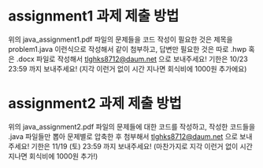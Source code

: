 # assignment1 과제 제출 방법
위의 java_assignment1.pdf 파일의 문제들을 코드 작성이 필요한 것은 제목을 problem1.java 이런식으로 작성해서 같이 첨부하고, 답변만 필요한 것은 따로 .hwp 혹은 .docx 파일로 작성해서
tlghks8712@daum.net 으로 보내주세요! 기한은 10/23 23:59 까지 보내주세요! (지각 이런거 없이 시간 지나면 회식비에 1000원 추가에요)

# assignment2 과제 제출 방법
위의 java_assignment2.pdf 파일의 문제들에 대한 코드를 작성하고, 작성한 코드들을 .java 파일들만 뽑아 문제별로 압축한 후 첨부해서 tlghks8712@daum.net 으로 보내주세요! 기한은 11/19 (토) 23:59 까지 보내주세요! (마찬가지로 지각 이런거 없이 시간 지나면 회식비에 1000원 추가!)

